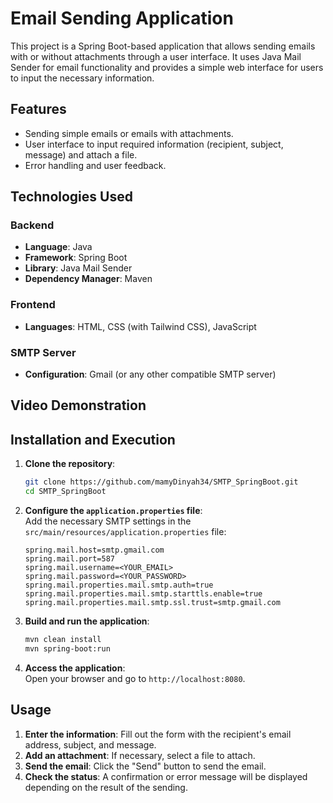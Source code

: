 # Email Sending Application

This project is a Spring Boot-based application that allows sending emails with or without attachments through a user interface.
It uses Java Mail Sender for email functionality and provides a simple web interface for users to input the necessary information.

## Features

- Sending simple emails or emails with attachments.
- User interface to input required information (recipient, subject, message) and attach a file.
- Error handling and user feedback.

## Technologies Used

### Backend
- **Language**: Java
- **Framework**: Spring Boot
- **Library**: Java Mail Sender
- **Dependency Manager**: Maven

### Frontend
- **Languages**: HTML, CSS (with Tailwind CSS), JavaScript

### SMTP Server
- **Configuration**: Gmail (or any other compatible SMTP server)

## Video Demonstration


## Installation and Execution

1. **Clone the repository**:
   ```bash
   git clone https://github.com/mamyDinyah34/SMTP_SpringBoot.git
   cd SMTP_SpringBoot
    ```
   
2. **Configure the `application.properties` file**:  
Add the necessary SMTP settings in the `src/main/resources/application.properties` file:  
   ```properties
   spring.mail.host=smtp.gmail.com
   spring.mail.port=587
   spring.mail.username=<YOUR_EMAIL>
   spring.mail.password=<YOUR_PASSWORD>
   spring.mail.properties.mail.smtp.auth=true
   spring.mail.properties.mail.smtp.starttls.enable=true
   spring.mail.properties.mail.smtp.ssl.trust=smtp.gmail.com
    ```
3. **Build and run the application**:
   ```bash
   mvn clean install
   mvn spring-boot:run
   ```
4. **Access the application**:  
Open your browser and go to `http://localhost:8080`.

## Usage
1. **Enter the information**: Fill out the form with the recipient's email address, subject, and message.
2. **Add an attachment**: If necessary, select a file to attach.
3. **Send the email**: Click the "Send" button to send the email.
4. **Check the status**: A confirmation or error message will be displayed depending on the result of the sending.

